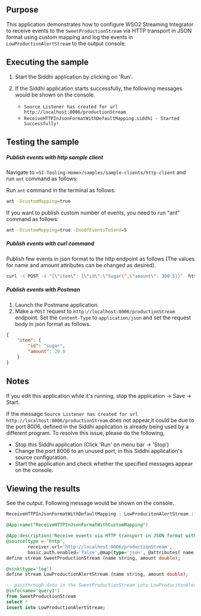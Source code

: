 
## Purpose

This application demonstrates how to configure WSO2 Streaming Integrator to receive events to the `SweetProductionStream` via HTTP transport in JSON format using custom mapping and log the events in `LowProductionAlertStream` to the output console.

## Executing the sample

1. Start the Siddhi application by clicking on 'Run'.
2. If the Siddhi application starts successfully, the following messages would be shown on the console.

	* `Source Listener has created for url http://localhost:8006/productionStream`
	* `ReceiveHTTPInJsonFormatWithDefaultMapping.siddhi - Started Successfully!`

## Testing the sample

##### Publish events with http sample client

Navigate to `<SI-Tooling-Home>/samples/sample-clients/http-client` and run `ant` command as follows:

Run `ant` command in the terminal as follows:

```bash
ant -DcustomMapping=true
```

If you want to publish custom number of events, you need to run "ant" command as follows:

```bash
ant -DcustomMapping=true -DnoOfEventsToSend=5
```

##### Publish events with curl command

Publish few events in json format to the http endpoint as follows (The values for name and amount attributes can be changed as desired).

```bash
curl -X POST -d "{\"item\": {\"id\":\"Sugar\",\"amount\": 300.5}}"  http://localhost:8006/productionStream --header "Content-Type:application/json"
```

##### Publish events with Postman

1. Launch the Postmane application.
2. Make a `POST` request to `http://localhost:8006/productionStream` endpoint. Set the `Content-Type` to `application/json` and set the request body in json format as follows.

```json
{
	"item": {
		"id": "sugar",
		"amount": 20.0
	}
}
```

## Notes

If you edit this application while it's running, stop the application -> Save -> Start.

If the message `Source Listener has created for url http://localhost:8006/productionStream` does not appear,it could be due to the port 8006, defined in the Siddhi application is already being used by a different program. To resolve this issue, please do the following,

* Stop this Siddhi application (Click 'Run' on menu bar -> 'Stop')
* Change the port 8006 to an unused port, in this Siddhi application's source configuration.
* Start the application and check whether the specified messages appear on the console.

## Viewing the results

See the output. Following message would be shown on the console.

```bash
ReceiveHTTPInJsonFormatWithDefaultMapping : LowProducitonAlertStream : Event{timestamp=1511938781887, data=[sugar, 300.0], isExpired=false}
```

```sql
@App:name("ReceiveHTTPInJsonFormatWithCustomMapping")

@App:description('Receive events via HTTP transport in JSON format with custom mapping and view the output on the console')
@source(type = 'http',
        receiver.url='http://localhost:8006/productionStream',
        basic.auth.enabled='false',@map(type='json', @attributes( name = '$.item.id', amount = '$.item.amount')))
define stream SweetProductionStream (name string, amount double);

@sink(type='log')
define stream LowProductionAlertStream (name string, amount double);

-- passthrough data in the SweetProductionStream into LowProducitonAlertStream
@info(name='query1')
from SweetProductionStream
select *
insert into LowProductionAlertStream;
```
